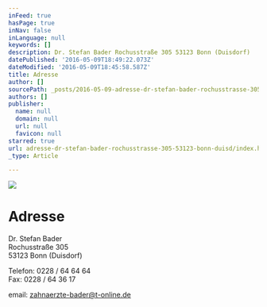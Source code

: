 ```yaml
---
inFeed: true
hasPage: true
inNav: false
inLanguage: null
keywords: []
description: Dr. Stefan Bader Rochusstraße 305 53123 Bonn (Duisdorf)
datePublished: '2016-05-09T18:49:22.073Z'
dateModified: '2016-05-09T18:45:58.587Z'
title: Adresse
author: []
sourcePath: _posts/2016-05-09-adresse-dr-stefan-bader-rochusstrasse-305-53123-bonn-duisd.md
authors: []
publisher:
  name: null
  domain: null
  url: null
  favicon: null
starred: true
url: adresse-dr-stefan-bader-rochusstrasse-305-53123-bonn-duisd/index.html
_type: Article

---
```

![](https://the-grid-user-content.s3-us-west-2.amazonaws.com/084efa16-c19c-43a4-89c8-fcb1aa2ef6cd.jpg)

# Adresse

Dr. Stefan Bader  
Rochusstraße 305  
53123 Bonn (Duisdorf)

Telefon: 0228 / 64 64 64  
Fax: 0228 / 64 36 17

email: zahnaerzte-bader@t-online.de